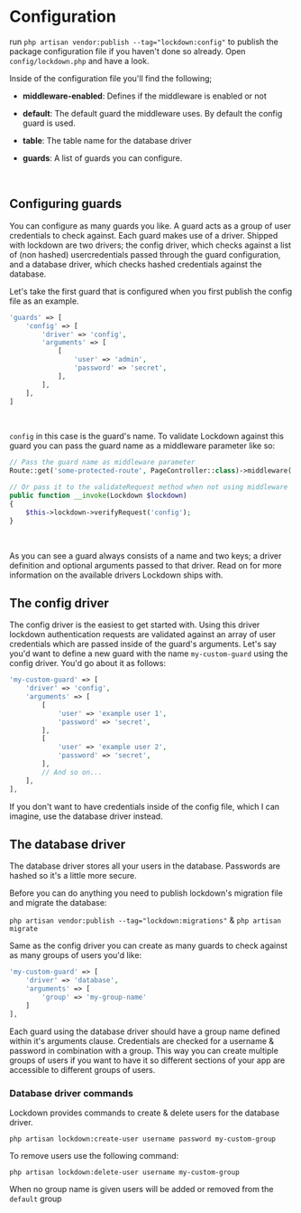 # Configuration
run `php artisan vendor:publish --tag="lockdown:config"` to publish the package configuration file if you haven't done so already. Open `config/lockdown.php` and have a look.

Inside of the configuration file you'll find the following;

- **middleware-enabled**: Defines if the middleware is enabled or not

- **default**: The default guard the middleware uses. By default the config guard is used.

- **table**: The table name for the database driver

- **guards**: A list of guards you can configure.

<br />

## Configuring guards
You can configure as many guards you like. A guard acts as a group of user credentials to check against. Each guard makes use of a driver. Shipped with lockdown are two drivers; the config driver, which checks against a list of (non hashed) usercredentials passed through the guard configuration, and a database driver, which checks hashed credentials against the database.

Let's take the first guard that is configured when you first publish the config file as an example.

``` php
'guards' => [
    'config' => [
        'driver' => 'config',
        'arguments' => [
            [
                'user' => 'admin',
                'password' => 'secret',
            ],
        ],
    ],
]
```

<br />

`config` in this case is the guard's name. To validate Lockdown against this guard you can pass the guard name as a middleware parameter like so:

``` php
// Pass the guard name as middleware parameter
Route::get('some-protected-route', PageController::class)->middleware('lockdown:config');

// Or pass it to the validateRequest method when not using middleware
public function __invoke(Lockdown $lockdown)
{   
    $this->lockdown->verifyRequest('config');
}
```

<br />

As you can see a guard always consists of a name and two keys; a driver definition and optional arguments passed to that driver. Read on for more information on the available drivers Lockdown ships with.

## The config driver
The config driver is the easiest to get started with. Using this driver lockdown authentication requests are validated against an array of user credentials which are passed inside of the guard's arguments. Let's say you'd want to define a new guard with the name `my-custom-guard` using the config driver. You'd go about it as follows:

``` php
'my-custom-guard' => [
    'driver' => 'config',
    'arguments' => [
        [
            'user' => 'example user 1',
            'password' => 'secret',
        ],
        [
            'user' => 'example user 2',
            'password' => 'secret',
        ],
        // And so on...
    ],
],
```

If you don't want to have credentials inside of the config file, which I can imagine, use the database driver instead.

## The database driver

The database driver stores all your users in the database. Passwords are hashed so it's a little more secure.

Before you can do anything you need to publish lockdown's migration file and migrate the database:

`php artisan vendor:publish --tag="lockdown:migrations"` & `php artisan migrate`

Same as the config driver you can create as many guards to check against as many groups of users you'd like:


``` php
'my-custom-guard' => [
    'driver' => 'database',
    'arguments' => [
        'group' => 'my-group-name'
    ]
],
```

Each guard using the database driver should have a group name defined within it's arguments clause. Credentials are checked for a username & password in combination with a group. This way you can create multiple groups of users if you want to have it so different sections of your app are accessible to different groups of users.

### Database driver commands
Lockdown provides commands to create & delete users for the database driver.

`php artisan lockdown:create-user username password my-custom-group`

To remove users use the following command:

`php artisan lockdown:delete-user username my-custom-group`

When no group name is given users will be added or removed from the `default` group